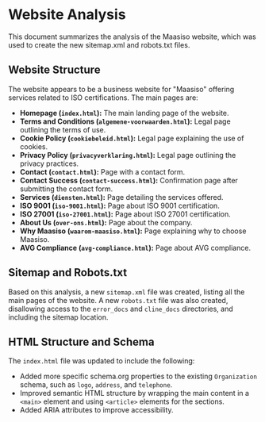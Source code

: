 # Website Analysis

This document summarizes the analysis of the Maasiso website, which was used to create the new sitemap.xml and robots.txt files.

## Website Structure

The website appears to be a business website for "Maasiso" offering services related to ISO certifications. The main pages are:

- **Homepage (`index.html`):** The main landing page of the website.
- **Terms and Conditions (`algemene-voorwaarden.html`):** Legal page outlining the terms of use.
- **Cookie Policy (`cookiebeleid.html`):** Legal page explaining the use of cookies.
- **Privacy Policy (`privacyverklaring.html`):** Legal page outlining the privacy practices.
- **Contact (`contact.html`):** Page with a contact form.
- **Contact Success (`contact-success.html`):** Confirmation page after submitting the contact form.
- **Services (`diensten.html`):** Page detailing the services offered.
- **ISO 9001 (`iso-9001.html`):** Page about ISO 9001 certification.
- **ISO 27001 (`iso-27001.html`):** Page about ISO 27001 certification.
- **About Us (`over-ons.html`):** Page about the company.
- **Why Maasiso (`waarom-maasiso.html`):** Page explaining why to choose Maasiso.
- **AVG Compliance (`avg-compliance.html`):** Page about AVG compliance.

## Sitemap and Robots.txt

Based on this analysis, a new `sitemap.xml` file was created, listing all the main pages of the website. A new `robots.txt` file was also created, disallowing access to the `error_docs` and `cline_docs` directories, and including the sitemap location.

## HTML Structure and Schema

The `index.html` file was updated to include the following:

-   Added more specific schema.org properties to the existing `Organization` schema, such as `logo`, `address`, and `telephone`.
-   Improved semantic HTML structure by wrapping the main content in a `<main>` element and using `<article>` elements for the sections.
-   Added ARIA attributes to improve accessibility.
